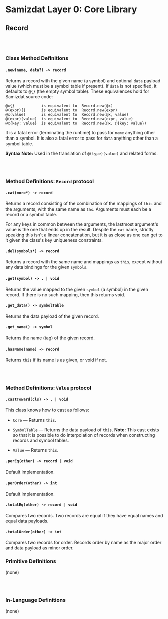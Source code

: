 Samizdat Layer 0: Core Library
==============================

Record
------

<br><br>
### Class Method Definitions

#### `.new(name, data?) -> record`

Returns a record with the given name (a symbol) and optional `data` payload
value (which must be a symbol table if present). If `data` is not specified,
it defaults to `@{}` (the empty symbol table). These equivalences hold for
Samizdat source code:

```
@x{}            is equivalent to  Record.new(@x)
@(expr){}       is equivalent to  Record.new(expr)
@x(value)       is equivalent to  Record.new(@x, value)
@(expr)(value)  is equivalent to  Record.new(expr, value)
@x{key: value}  is equivalent to  Record.new(@x, @{key: value})
```

It is a fatal error (terminating the runtime) to pass for `name` anything
other than a symbol. It is also a fatal error to pass for `data` anything
other than a symbol table.

**Syntax Note:** Used in the translation of `@(type)(value)` and related forms.


<br><br>
### Method Definitions: `Record` protocol

#### `.cat(more*) -> record`

Returns a record consisting of the combination of the mappings of `this` and
the arguments, with the same name as `ths`. Arguments must each be a record
or a symbol table.

For any keys in common between the arguments, the lastmost argument's value
is the one that ends up in the result. Despite the `cat` name, strictly
speaking this isn't a linear concatenation, but it is as close as one can
get to it given the class's key uniqueness constraints.

#### `.del(symbols*) -> record`

Returns a record with the same name and mappings as `this`, except without
any data bindings for the given `symbols`.

#### `.get(symbol) -> . | void`

Returns the value mapped to the given `symbol` (a symbol) in the given
record. If there is no such mapping, then this returns void.

#### `.get_data() -> symbolTable`

Returns the data payload of the given record.

#### `.get_name() -> symbol`

Returns the name (tag) of the given record.

#### `.hasName(name) -> record`

Returns `this` if its name is as given, or void if not.


<br><br>
### Method Definitions: `Value` protocol

#### `.castToward(cls) -> . | void`

This class knows how to cast as follows:

* `Core` &mdash; Returns `this`.

* `SymbolTable` &mdash; Returns the data payload of `this`. **Note:** This
  cast exists so that it is possible to do interpolation of records when
  constructing records and symbol tables.

* `Value` &mdash; Returns `this`.

#### `.perEq(other) -> record | void`

Default implementation.

#### `.perOrder(other) -> int`

Default implementation.

#### `.totalEq(other) -> record | void`

Compares two records. Two records are equal if they have equal names and
equal data payloads.

#### `.totalOrder(other) -> int`

Compares two records for order. Records order by name as the major order
and data payload as minor order.


### Primitive Definitions

(none)


<br><br>
### In-Language Definitions

(none)
